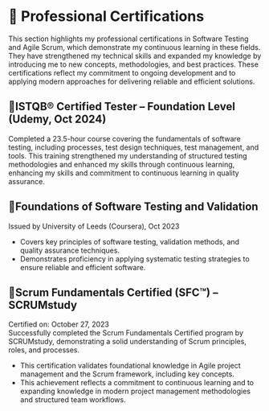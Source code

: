 # 📜 Professional Certifications
This section highlights my professional certifications in Software Testing and Agile Scrum, which demonstrate my continuous learning in these fields. They have strengthened my technical skills and expanded my knowledge by introducing me to new concepts, methodologies, and best practices. These certifications reflect my commitment to ongoing development and to applying modern approaches for delivering reliable and efficient solutions.
## 🔹ISTQB® Certified Tester – Foundation Level (Udemy, Oct 2024)
Completed a 23.5-hour course covering the fundamentals of software testing, including processes, test design techniques, test management, and tools. This training strengthened my understanding of structured testing methodologies and enhanced my skills through continuous learning, enhancing my skills and commitment to continuous learning in quality assurance.

## 🔹Foundations of Software Testing and Validation
Issued by University of Leeds (Coursera), Oct 2023
- Covers key principles of software testing, validation methods, and quality assurance techniques.
- Demonstrates proficiency in applying systematic testing strategies to ensure reliable and efficient software.

## 🔹Scrum Fundamentals Certified (SFC™) – SCRUMstudy
Certified on: October 27, 2023  
Successfully completed the Scrum Fundamentals Certified program by SCRUMstudy, demonstrating a solid understanding of Scrum principles, roles, and processes. 
- This certification validates foundational knowledge in Agile project management and the Scrum framework, including key concepts.
- This achievement reflects a commitment to continuous learning and to expanding knowledge in modern project management methodologies and structured team workflows.
